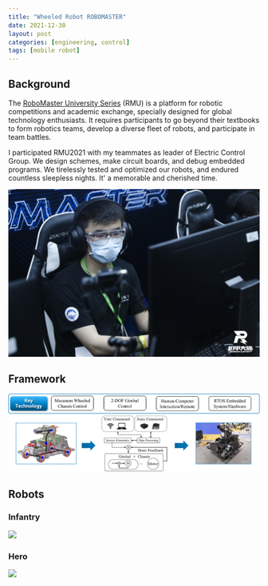 ```yaml
---
title: "Wheeled Robot ROBOMASTER"
date: 2021-12-30
layout: post
categories: [engineering, control]
tags: [mobile robot]
---
```



## Background
The [RoboMaster University Series](https://www.robomaster.com/en-US/robo/overview) (RMU) is a platform for robotic competitions and academic exchange, specially designed for global technology enthusiasts. It requires participants to go beyond their textbooks to form robotics teams, develop a diverse fleet of robots, and participate in team battles.


I participated RMU2021 with my teammates as leader of Electric Control Group. We design schemes, make circuit boards, and debug embedded programs. We tirelessly tested and optimized our robots, and endured countless sleepless nights. It' a memorable and cherished time.
<!-- ![operate](/images/rm/operate.jpg) -->
<img class="center" src="/images/rm/operate.jpg" width="600px" />

## Framework

![KeyTechnology](/images/rm/KeyTechnology.png)
![Framework](/images/rm/WheeldRobotRM.png)

## Robots

### Infantry
<!-- ![infantry](/images/rm/infantry34.jpg) -->
<img class="center" src="/images/rm/infantry34.jpg" width="600px" />

### Hero
<!-- ![hero](/images/rm/hero2.jpg) -->
<img class="center" src="/images/rm/hero2.jpg" width="600px" />

